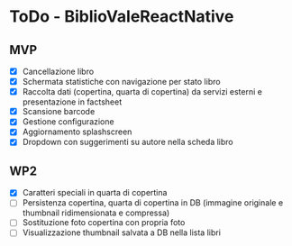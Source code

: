 # ToDo - BiblioValeReactNative
## MVP
- [x] Cancellazione libro
- [x] Schermata statistiche con navigazione per stato libro
- [x] Raccolta dati (copertina, quarta di copertina) da servizi esterni e presentazione in factsheet
- [x] Scansione barcode
- [x] Gestione configurazione
- [x] Aggiornamento splashscreen
- [x] Dropdown con suggerimenti su autore nella scheda libro

## WP2
- [x] Caratteri speciali in quarta di copertina
- [ ] Persistenza copertina, quarta di copertina in DB (immagine originale e thumbnail ridimensionata e compressa)
- [ ] Sostituzione foto copertina con propria foto
- [ ] Visualizzazione thumbnail salvata a DB nella lista libri
